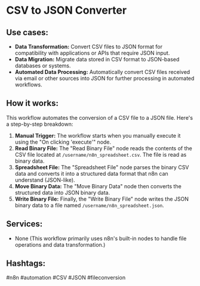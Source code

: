 # CSV to JSON Converter

## Use cases:

*   **Data Transformation:** Convert CSV files to JSON format for compatibility with applications or APIs that require JSON input.
*   **Data Migration:** Migrate data stored in CSV format to JSON-based databases or systems.
*   **Automated Data Processing:** Automatically convert CSV files received via email or other sources into JSON for further processing in automated workflows.

## How it works:

This workflow automates the conversion of a CSV file to a JSON file. Here's a step-by-step breakdown:

1.  **Manual Trigger:** The workflow starts when you manually execute it using the "On clicking 'execute'" node.
2.  **Read Binary File:** The "Read Binary File" node reads the contents of the CSV file located at `/username/n8n_spreadsheet.csv`. The file is read as binary data.
3.  **Spreadsheet File:** The "Spreadsheet File" node parses the binary CSV data and converts it into a structured data format that n8n can understand (JSON-like).
4.  **Move Binary Data:** The "Move Binary Data" node then converts the structured data into JSON binary data.
5.  **Write Binary File:** Finally, the "Write Binary File" node writes the JSON binary data to a file named `/username/n8n_spreadsheet.json`.

## Services:

*   None (This workflow primarily uses n8n's built-in nodes to handle file operations and data transformation.)

## Hashtags:

#n8n #automation #CSV #JSON #fileconversion
